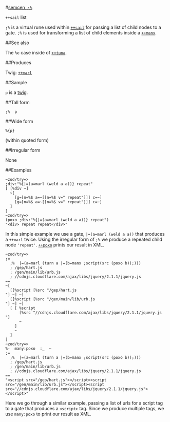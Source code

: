 #[semcen, `;%`](#smcn)

`++sail` list

`;%` is a virtual rune used within [`++sail`]() for passing a list of child nodes to a gate. `;%` is used for transforming a list of child elements inside a [`++manx`]().

##See also

The `%e` case inside of [`++tuna`]().

##Produces

Twig: [`++marl`]()

##Sample

`p` is a [twig]().

##Tall form

    ;%  p

##Wide form

    %{p}

(within quoted form)

##Irregular form

None

##Examples

    ~zod/try=> 
    ;div:"%{|=(a=marl (weld a a))} repeat"
    [ [%div ~]
      ~[
        [g=[n=%$ a=~[[n=%$ v=" repeat"]]] c=~]
        [g=[n=%$ a=~[[n=%$ v=" repeat"]]] c=~]
      ]
    ]
    ~zod/try=> 
    (poxo ;div:"%{|=(a=marl (weld a a))} repeat")
    "<div> repeat repeat</div>"

In this simple example we use a gate, `|=(a=marl (weld a a))` that produces a `++marl` twice. Using the irregular form of `;%` we produce a repeated child node `'repeat'`. [`++poxo`]() prints our result in XML.

    ~zod/try=> 
    ;=
      ;%  |=(a=marl (turn a |=(b=manx ;script(src (poxo b));)))
      ; /gep/hart.js
      ; /gen/main/lib/urb.js
      ; //cdnjs.cloudflare.com/ajax/libs/jquery/2.1.1/jquery.js
    ==
    ~[
      [[%script [%src "/gep/hart.js
    "] ~] ~]
      [[%script [%src "/gen/main/lib/urb.js
    "] ~] ~]
      [ [ %script
          [%src "//cdnjs.cloudflare.com/ajax/libs/jquery/2.1.1/jquery.js
    "]
          ~
        ]
        ~
      ]
    ]
    ~zod/try=> 
    %-  many:poxo  :_  ~
    ;=
      ;%  |=(a=marl (turn a |=(b=manx ;script(src (poxo b));)))
      ; /gep/hart.js
      ; /gen/main/lib/urb.js
      ; //cdnjs.cloudflare.com/ajax/libs/jquery/2.1.1/jquery.js
    ==
    "<script src="/gep/hart.js"></script><script src="/gen/main/lib/urb.js"></script><script src="//cdnjs.cloudflare.com/ajax/libs/jquery/2.1.1/jquery.js"></script>" 

Here we go through a similar example, passing a list of urls for a script tag to a gate that produces a `<script>` tag. Since we produce multiple tags, we use `many:poxo` to print our result as XML.